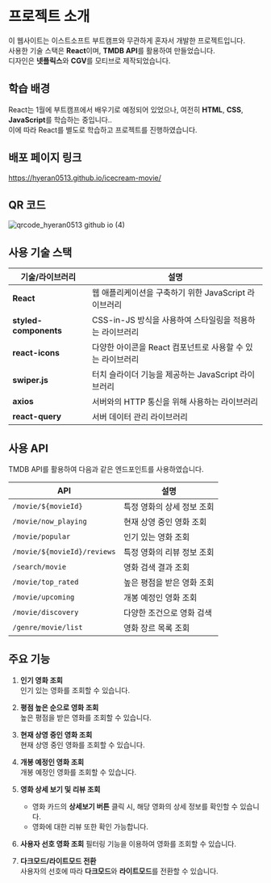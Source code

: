 # 프로젝트 소개

이 웹사이트는 이스트소프트 부트캠프와 무관하게 혼자서 개발한 프로젝트입니다.<br/>
사용한 기술 스택은 **React**이며, **TMDB API**를 활용하여 만들었습니다.<br/>
디자인은 **넷플릭스**와 **CGV**를 모티브로 제작되었습니다.

## 학습 배경

React는 1월에 부트캠프에서 배우기로 예정되어 있었으나, 
여전히 **HTML**, **CSS**, **JavaScript**를 학습하는 중입니다.. <br/>
이에 따라 React를 별도로 학습하고 프로젝트를 진행하였습니다.

## 배포 페이지 링크
https://hyeran0513.github.io/icecream-movie/

## QR 코드
![qrcode_hyeran0513 github io (4)](https://github.com/user-attachments/assets/2e5a7bc4-6534-4aa5-a294-b280c56bf02c)


## 사용 기술 스택

| 기술/라이브러리 | 설명 |
| --- | --- |
| **React** | 웹 애플리케이션을 구축하기 위한 JavaScript 라이브러리 |
| **styled-components** | CSS-in-JS 방식을 사용하여 스타일링을 적용하는 라이브러리 |
| **react-icons** | 다양한 아이콘을 React 컴포넌트로 사용할 수 있는 라이브러리 |
| **swiper.js** | 터치 슬라이더 기능을 제공하는 JavaScript 라이브러리 |
| **axios** | 서버와의 HTTP 통신을 위해 사용하는 라이브러리 |
| **react-query** | 서버 데이터 관리 라이브러리 |

## 사용 API

TMDB API를 활용하여 다음과 같은 엔드포인트를 사용하였습니다.

| API                          | 설명                               |
| ---------------------------- | ---------------------------------- |
| `/movie/${movieId}`          | 특정 영화의 상세 정보 조회 |
| `/movie/now_playing`         | 현재 상영 중인 영화 조회 |
| `/movie/popular`             | 인기 있는 영화 조회 |
| `/movie/${movieId}/reviews`  | 특정 영화의 리뷰 정보 조회 |
| `/search/movie`              | 영화 검색 결과 조회 |
| `/movie/top_rated`           | 높은 평점을 받은 영화 조회 |
| `/movie/upcoming`            | 개봉 예정인 영화 조회 |
| `/movie/discovery`           | 다양한 조건으로 영화 검색 |
| `/genre/movie/list`          | 영화 장르 목록 조회 |

## 주요 기능

1. **인기 영화 조회**  
   인기 있는 영화를 조회할 수 있습니다.

2. **평점 높은 순으로 영화 조회**  
   높은 평점을 받은 영화를 조회할 수 있습니다.

3. **현재 상영 중인 영화 조회**  
   현재 상영 중인 영화를 조회할 수 있습니다.

4. **개봉 예정인 영화 조회**  
   개봉 예정인 영화를 조회할 수 있습니다.

5. **영화 상세 보기 및 리뷰 조회**  
   - 영화 카드의 **상세보기 버튼** 클릭 시, 해당 영화의 상세 정보를 확인할 수 있습니다.  
   - 영화에 대한 리뷰 또한 확인 가능합니다.

6. **사용자 선호 영화 조회**
   필터링 기능을 이용하여 영화를 조회할 수 있습니다.

7. **다크모드/라이트모드 전환**  
   사용자의 선호에 따라 **다크모드**와 **라이트모드**를 전환할 수 있습니다.
